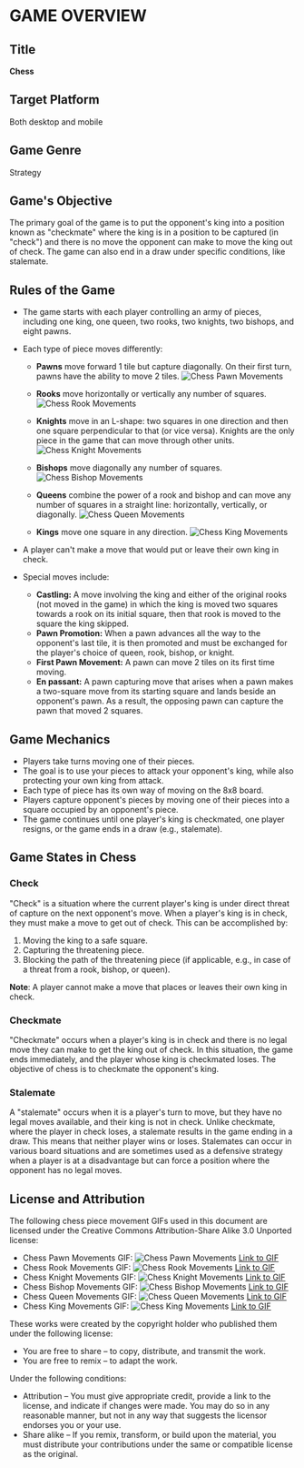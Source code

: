 # GAME OVERVIEW

## Title

**Chess**

## Target Platform

Both desktop and mobile

## Game Genre

Strategy

## Game's Objective

The primary goal of the game is to put the opponent's king into a position known as "checkmate" where the king is in a position to be captured (in "check") and there is no move the opponent can make to move the king out of check. The game can also end in a draw under specific conditions, like stalemate.

## Rules of the Game

- The game starts with each player controlling an army of pieces, including one king, one queen, two rooks, two knights, two bishops, and eight pawns.
- Each type of piece moves differently:

  - **Pawns** move forward 1 tile but capture diagonally. On their first turn, pawns  have the ability to move 2 tiles.
    ![Chess Pawn Movements](https://upload.wikimedia.org/wikipedia/commons/b/b8/Pawn_%28chess%29_movements.gif)

  - **Rooks** move horizontally or vertically any number of squares.
    ![Chess Rook Movements](https://upload.wikimedia.org/wikipedia/commons/5/54/Rook_%28chess%29_movements.gif)
  - **Knights** move in an L-shape: two squares in one direction and then one square perpendicular to that (or vice versa). Knights are the only piece in the game that can move through other units.
    ![Chess Knight Movements](https://upload.wikimedia.org/wikipedia/commons/0/0b/Knight_%28chess%29_movements.gif)
  - **Bishops** move diagonally any number of squares.
    ![Chess Bishop Movements](https://upload.wikimedia.org/wikipedia/commons/8/86/Bishop_%28chess%29_movements.gif)
  - **Queens** combine the power of a rook and bishop and can move any number of squares in a straight line: horizontally, vertically, or diagonally.
    ![Chess Queen Movements](https://upload.wikimedia.org/wikipedia/commons/5/55/Queen_%28chess%29_movements.gif)
  - **Kings** move one square in any direction.
    ![Chess King Movements](https://upload.wikimedia.org/wikipedia/commons/f/f2/King_%28chess%29_movements.gif)

- A player can't make a move that would put or leave their own king in check.
- Special moves include:
  - **Castling:** A move involving the king and either of the original rooks (not moved in the game) in which the king is moved two squares towards a rook on its initial square, then that rook is moved to the square the king skipped.
  - **Pawn Promotion:** When a pawn advances all the way to the opponent's last tile, it is then promoted and must be exchanged for the player's choice of queen, rook, bishop, or knight.
  - **First Pawn Movement:** A pawn can move 2 tiles on its first time moving.
  - **En passant:** A pawn capturing move that arises when a pawn makes a two-square move from its starting square and lands beside an opponent's pawn. As a result, the opposing pawn can capture the pawn that moved 2 squares.

## Game Mechanics

- Players take turns moving one of their pieces.
- The goal is to use your pieces to attack your opponent's king, while also protecting your own king from attack.
- Each type of piece has its own way of moving on the 8x8 board.
- Players capture opponent's pieces by moving one of their pieces into a square occupied by an opponent's piece.
- The game continues until one player's king is checkmated, one player resigns, or the game ends in a draw (e.g., stalemate).

## Game States in Chess

### Check

"Check" is a situation where the current player's king is under direct threat of capture on the next opponent's move. When a player's king is in check, they must make a move to get out of check. This can be accomplished by:

1. Moving the king to a safe square.
2. Capturing the threatening piece.
3. Blocking the path of the threatening piece (if applicable, e.g., in case of a threat from a rook, bishop, or queen).

**Note**: A player cannot make a move that places or leaves their own king in check.

### Checkmate

"Checkmate" occurs when a player's king is in check and there is no legal move they can make to get the king out of check. In this situation, the game ends immediately, and the player whose king is checkmated loses. The objective of chess is to checkmate the opponent's king.

### Stalemate

A "stalemate" occurs when it is a player's turn to move, but they have no legal moves available, and their king is not in check. Unlike checkmate, where the player in check loses, a stalemate results in the game ending in a draw. This means that neither player wins or loses. Stalemates can occur in various board situations and are sometimes used as a defensive strategy when a player is at a disadvantage but can force a position where the opponent has no legal moves.

## License and Attribution

The following chess piece movement GIFs used in this document are licensed under the Creative Commons Attribution-Share Alike 3.0 Unported license:

- Chess Pawn Movements GIF: ![Chess Pawn Movements](https://upload.wikimedia.org/wikipedia/commons/b/b8/Pawn_%28chess%29_movements.gif) [Link to GIF](https://upload.wikimedia.org/wikipedia/commons/b/b8/Pawn_%28chess%29_movements.gif)
- Chess Rook Movements GIF: ![Chess Rook Movements](https://upload.wikimedia.org/wikipedia/commons/5/54/Rook_%28chess%29_movements.gif) [Link to GIF](https://upload.wikimedia.org/wikipedia/commons/5/54/Rook_%28chess%29_movements.gif)
- Chess Knight Movements GIF: ![Chess Knight Movements](https://upload.wikimedia.org/wikipedia/commons/0/0b/Knight_%28chess%29_movements.gif) [Link to GIF](https://upload.wikimedia.org/wikipedia/commons/0/0b/Knight_%28chess%29_movements.gif)
- Chess Bishop Movements GIF: ![Chess Bishop Movements](https://upload.wikimedia.org/wikipedia/commons/8/86/Bishop_%28chess%29_movements.gif) [Link to GIF](https://upload.wikimedia.org/wikipedia/commons/8/86/Bishop_%28chess%29_movements.gif)
- Chess Queen Movements GIF: ![Chess Queen Movements](https://upload.wikimedia.org/wikipedia/commons/5/55/Queen_%28chess%29_movements.gif) [Link to GIF](https://upload.wikimedia.org/wikipedia/commons/5/55/Queen_%28chess%29_movements.gif)
- Chess King Movements GIF: ![Chess King Movements](https://upload.wikimedia.org/wikipedia/commons/f/f2/King_%28chess%29_movements.gif) [Link to GIF](https://upload.wikimedia.org/wikipedia/commons/f/f2/King_%28chess%29_movements.gif)

These works were created by the copyright holder who published them under the following license:

- You are free to share – to copy, distribute, and transmit the work.
- You are free to remix – to adapt the work.

Under the following conditions:

- Attribution – You must give appropriate credit, provide a link to the license, and indicate if changes were made. You may do so in any reasonable manner, but not in any way that suggests the licensor endorses you or your use.
- Share alike – If you remix, transform, or build upon the material, you must distribute your contributions under the same or compatible license as the original.
